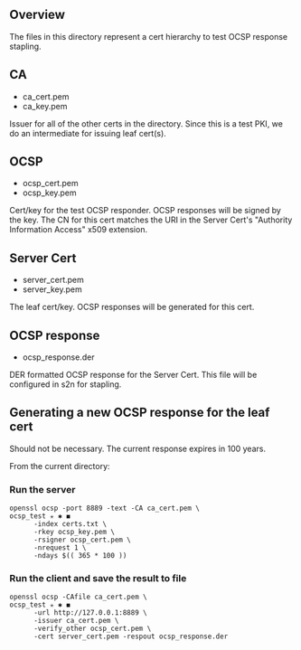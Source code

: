 ## Overview
The files in this directory represent a cert hierarchy to test OCSP response stapling.

## CA
- ca_cert.pem
- ca_key.pem

Issuer for all of the other certs in the directory.
Since this is a test PKI, we do an intermediate for issuing leaf cert(s).

## OCSP
* ocsp_cert.pem
* ocsp_key.pem

Cert/key for the test OCSP responder. OCSP responses will be signed by the key.
The CN for this cert matches the URI in the Server Cert's "Authority Information Access" x509 extension.

## Server Cert
* server_cert.pem
* server_key.pem

The leaf cert/key. OCSP responses will be generated for this cert.

## OCSP response
* ocsp_response.der

DER formatted OCSP response for the Server Cert. This file will be configured in s2n for stapling.

## Generating a new OCSP response for the leaf cert
Should not be necessary. The current response expires in 100 years.

From the current directory:

### Run the server
```
openssl ocsp -port 8889 -text -CA ca_cert.pem \                                                                                                                                                             ocsp_test ✭ ✱ ◼
      -index certs.txt \
      -rkey ocsp_key.pem \
      -rsigner ocsp_cert.pem \
      -nrequest 1 \
      -ndays $(( 365 * 100 ))
```

### Run the client and save the result to file
```
openssl ocsp -CAfile ca_cert.pem \                                                                                                                                                                          ocsp_test ✭ ✱ ◼
      -url http://127.0.0.1:8889 \
      -issuer ca_cert.pem \
      -verify_other ocsp_cert.pem \
      -cert server_cert.pem -respout ocsp_response.der
```

